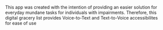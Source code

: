 This app was created with the intention of providing an easier solution for everyday mundane tasks for individuals with impairments. Therefore, this digital gracery list provides Voice-to-Text and Text-to-Voice accessibilites for ease of use
